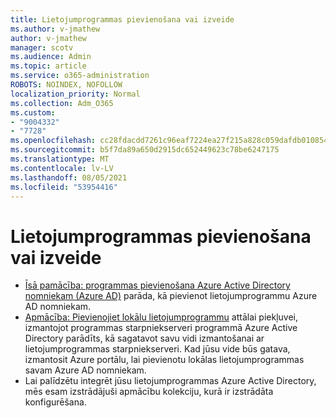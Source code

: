 ```yaml
---
title: Lietojumprogrammas pievienošana vai izveide
ms.author: v-jmathew
author: v-jmathew
manager: scotv
ms.audience: Admin
ms.topic: article
ms.service: o365-administration
ROBOTS: NOINDEX, NOFOLLOW
localization_priority: Normal
ms.collection: Adm_O365
ms.custom:
- "9004332"
- "7728"
ms.openlocfilehash: cc28fdacdd7261c96eaf7224ea27f215a828c059dafdb01085434d06551c6e0b
ms.sourcegitcommit: b5f7da89a650d2915dc652449623c78be6247175
ms.translationtype: MT
ms.contentlocale: lv-LV
ms.lasthandoff: 08/05/2021
ms.locfileid: "53954416"
---
```

# <a name="adding-or-creating-an-application"></a>Lietojumprogrammas pievienošana vai izveide

- [Īsā pamācība: programmas pievienošana Azure Active Directory nomniekam (Azure AD)](https://docs.microsoft.com/azure/active-directory/manage-apps/add-application-portal) parāda, kā pievienot lietojumprogrammu Azure AD nomniekam.
- [Apmācība: Pievienojiet lokālu lietojumprogrammu](https://docs.microsoft.com/azure/active-directory/manage-apps/application-proxy-add-on-premises-application) attālai piekļuvei, izmantojot programmas starpniekserveri programmā Azure Active Directory parādīts, kā sagatavot savu vidi izmantošanai ar lietojumprogrammas starpniekserveri. Kad jūsu vide būs gatava, izmantosit Azure portālu, lai pievienotu lokālas lietojumprogrammas savam Azure AD nomniekam.
- Lai palīdzētu integrēt jūsu lietojumprogrammas Azure Active Directory, [](https://docs.microsoft.com/azure/active-directory/saas-apps/tutorial-list) mēs esam izstrādājuši apmācību kolekciju, kurā ir izstrādāta konfigurēšana.
